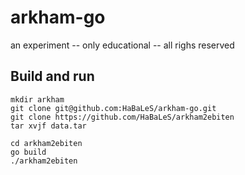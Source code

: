 # arkham-go

an experiment -- only educational -- all righs reserved

## Build and run

    mkdir arkham
    git clone git@github.com:HaBaLeS/arkham-go.git
    git clone https://github.com/HaBaLeS/arkham2ebiten
    tar xvjf data.tar

    cd arkham2ebiten
    go build
    ./arkham2ebiten

    